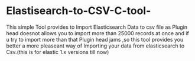 # Elastisearch-to-CSV-C-tool-
This simple Tool provides to Import Elasticsearch Data to csv file as Plugin head doesnot allows you to import more than 25000 records at once and if u try to import more than that Plugin head jams ,so this tool provides you better a more pleaseant way of Importing your data from elasticsearch to Csv.(this is for elastic 1.x versions till now) 
